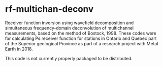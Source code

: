 # rf-multichan-deconv

Receiver function inversion using wavefield decomposition and simultaneous frequency-domain deconvolution of multichannel measurements, based on the method of Bostock, 1998. These codes were for calculating Ps receiver function for stations in Ontario and Quebec part of the Superior geological Province as part of a research project with Metal Earth in 2018.

This code is not currently properly packaged to be distributed.
